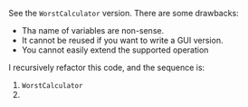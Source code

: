 See the `WorstCalculator` version. There are some drawbacks:

- Tha name of variables are non-sense.
- It cannot be reused if you want to write a GUI version.
- You cannot easily extend the supported operation

I recursively refactor this code, and the sequence is:

1. `WorstCalculator`
2. 